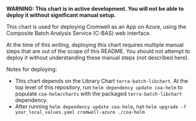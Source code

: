 **WARNING: This chart is in active development. You will not be able to deploy it without significant manual setup.**

This chart is used for deploying Cromwell as an App on Azure,
using the Composite Batch Analysis Service (C-BAS) web interface.

At the time of this writing, deploying this chart requires multiple manual steps
that are out of the scope of this README. 
You should not attempt to deploy it without understanding these manual steps (not described here).

Notes for deploying:
- This chart depends on the Library Chart `terra-batch-libchart`. At the top level of this repository, run `helm dependency update coa-helm` to populate `coa-helm/charts` with the packaged `terra-batch-libchart` dependency.
- After running `helm dependency update coa-helm`, run `helm upgrade -f your_local_values.yaml cromwell-azure ./coa-helm`